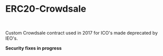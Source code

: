# ERC20-Crowdsale  

&nbsp;  

Custom Crowdsale contract used in 2017 for ICO's made deprecated by IEO's.  

**Security fixes in progress**
